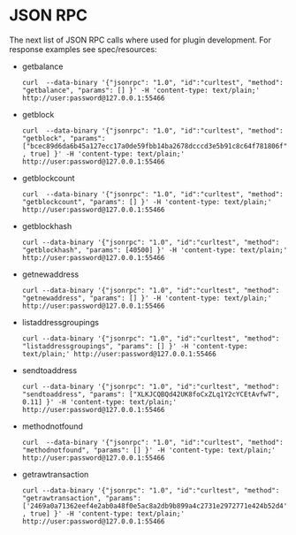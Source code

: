 # JSON RPC

The next list of JSON RPC calls where used for plugin development.
For response examples see spec/resources:

  * getbalance
  
    `curl  --data-binary '{"jsonrpc": "1.0", "id":"curltest", "method": "getbalance", "params": [] }' -H 'content-type: text/plain;' http://user:password@127.0.0.1:55466`
  * getblock
  
    `curl  --data-binary '{"jsonrpc": "1.0", "id":"curltest", "method": "getblock", "params": ["bcec89d6da6b45a127ecc17a0de59fbb14ba2678dcccd3e5b91c8c64f781806f", true] }' -H 'content-type: text/plain;' http://user:password@127.0.0.1:55466`
  * getblockcount
  
    `curl  --data-binary '{"jsonrpc": "1.0", "id":"curltest", "method": "getblockcount", "params": [] }' -H 'content-type: text/plain;' http://user:password@127.0.0.1:55466`
  * getblockhash
  
    `curl --data-binary '{"jsonrpc": "1.0", "id":"curltest", "method": "getblockhash", "params": [40500] }' -H 'content-type: text/plain;' http://user:password@127.0.0.1:55466 `
  * getnewaddress
  
    `curl --data-binary '{"jsonrpc": "1.0", "id":"curltest", "method": "getnewaddress", "params": [] }' -H 'content-type: text/plain;' http://user:password@127.0.0.1:55466 `
  * listaddressgroupings
  
    `curl --data-binary '{"jsonrpc": "1.0", "id":"curltest", "method": "listaddressgroupings", "params": [] }' -H 'content-type: text/plain;' http://user:password@127.0.0.1:55466`
  * sendtoaddress
  
    `curl --data-binary '{"jsonrpc": "1.0", "id":"curltest", "method": "sendtoaddress", "params": ["XLKJCQBQd42UK8foCxZLq1Y2cYCEtAvfwT", 0.11] }' -H 'content-type: text/plain;' http://user:password@127.0.0.1:55466`
  * methodnotfound
  
    `curl  --data-binary '{"jsonrpc": "1.0", "id":"curltest", "method": "methodnotfound", "params": [] }' -H 'content-type: text/plain;' http://user:password@127.0.0.1:55466`
* getrawtransaction
  
    `curl --data-binary '{"jsonrpc": "1.0", "id":"curltest", "method": "getrawtransaction", "params": ['2469a0a71362eef4e2ab0a48f0e5ac8a2db9b899a4c2731e2972771e424b52d4', true] }' -H 'content-type: text/plain;' http://user:password@127.0.0.1:55466 `
